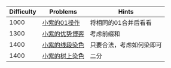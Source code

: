 | Difficulty | Problems | Hints |
|------------|------------|-----------|
| 1000 | [小紫的01操作](https://ac.nowcoder.com/acm/contest/103948/C) | 将相同的01合并后看看 |
| 1300 | [小紫的优势博弈](https://ac.nowcoder.com/acm/contest/103948/D) | 考虑前缀和 |
| 1400 | [小紫的线段染色](https://ac.nowcoder.com/acm/contest/103948/E) | 只要合法，考虑如何染即可 |
| 1400 | [小紫的树上染色](https://ac.nowcoder.com/acm/contest/103948/F) | 二分 |
